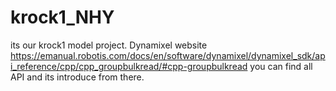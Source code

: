 # krock1_NHY
its our krock1 model project.
Dynamixel website https://emanual.robotis.com/docs/en/software/dynamixel/dynamixel_sdk/api_reference/cpp/cpp_groupbulkread/#cpp-groupbulkread
you can find all API and its introduce from there.
